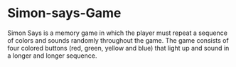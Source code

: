 # Simon-says-Game
Simon Says is a memory game in which the player must repeat a sequence of colors and sounds randomly throughout the game. The game consists of four colored buttons (red, green, yellow and blue) that light up and sound in a longer and longer sequence.
